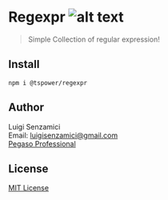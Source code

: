 # Regexpr        ![alt text](https://ppbusinessproject.visualstudio.com/TSPowerOne/_apis/build/status/TsPowerOne.regexpr?branchName=master)


> Simple Collection of regular expression!


## Install
`npm i @tspower/regexpr`


## Author
Luigi Senzamici   
Email: luigisenzamici@gmail.com   
[Pegaso Professional](https://pegasoprofessional.com)   

## License
[MIT License](http://opensource.org/licenses/MIT)


